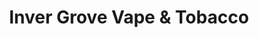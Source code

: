 ---
title: "Inver Grove Vape & Tobacco"
url: /inver-grove-heights/inver-grove-vape-and-tobacco/
shop: shop
---